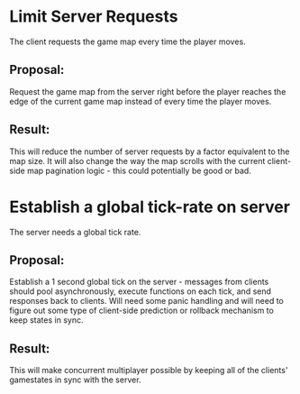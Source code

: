 # Limit Server Requests

The client requests the game map every time the player moves.

## Proposal:

Request the game map from the server right before the player reaches the edge of the current game map instead of every time the player moves.

## Result:

This will reduce the number of server requests by a factor equivalent to the map size. It will also change the way the map scrolls with the current client-side map pagination logic - this could potentially be good or bad.


# Establish a global tick-rate on server

The server needs a global tick rate.

## Proposal:

Establish a 1 second global tick on the server - messages from clients should pool asynchronously, execute functions on each tick, and send responses back to clients. Will need some panic handling and will need to figure out some type of client-side prediction or rollback mechanism to keep states in sync.

## Result:

This will make concurrent multiplayer possible by keeping all of the clients' gamestates in sync with the server.


<!-- # ARCHIVES - FIXED ISSUES -->

<!-- # Map Generation Memory Usage

## Problem:

The map generation function's memory usage scales quadratically - O(n²), this will make generating large maps impossible unless the server has a ton of memory.

## Proposal:

Change the map generation function to generate the grid 1 row at a time and save the rows to the SQL database sequentially, freeing each row from scope so it can be garbage collected after it is saved to the disk.

## Result:

Map generation function's memory usage will scale linearly - O(gridSize) allowing for the generation of much larger maps without overloading the server. -->


<!-- # Websocket Closing

The websocket on the production server closes after a period of time.

## Proposal:

Set up an intermittent ping/pong on the websocket to maintain the connection.

## Result:

Connection to game server remains open even if player is idle. -->